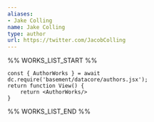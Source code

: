 ```yaml
---
aliases:
- Jake Colling
name: Jake Colling
type: author
url: https://twitter.com/JacobColling
---
```



%% WORKS_LIST_START %%

```datacorejsx
const { AuthorWorks } = await dc.require('basement/datacore/authors.jsx');
return function View() {
    return <AuthorWorks/>
}
```
%% WORKS_LIST_END %%